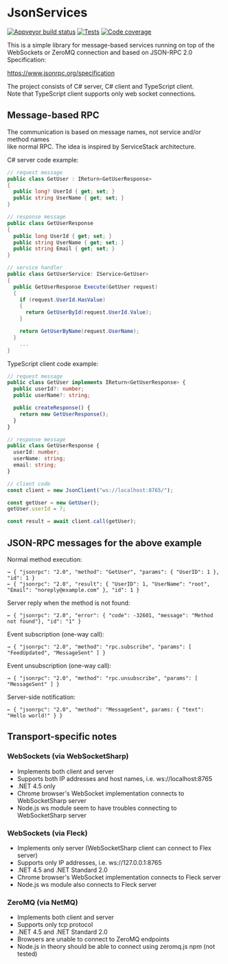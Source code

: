 ﻿# JsonServices

[![Appveyor build status](https://ci.appveyor.com/api/projects/status/l8sntux7xbx53rk6?svg=true)](https://ci.appveyor.com/project/yallie/jsonservices)
[![Tests](https://img.shields.io/appveyor/tests/yallie/JsonServices.svg)](https://ci.appveyor.com/project/yallie/JsonServices/build/tests)
[![Code coverage](https://codecov.io/gh/yallie/JsonServices/branch/master/graph/badge.svg)](https://codecov.io/gh/yallie/JsonServices)

This is a simple library for message-based services running on top of the  
WebSockets or ZeroMQ connection and based on JSON-RPC 2.0 Specification:  

https://www.jsonrpc.org/specification

The project consists of C# server, C# client and TypeScript client.  
Note that TypeScript client supports only web socket connections.

## Message-based RPC

The communication is based on message names, not service and/or method names  
like normal RPC. The idea is inspired by ServiceStack architecture.

C# server code example:

```c#
// request message
public class GetUser : IReturn<GetUserResponse>
{
  public long? UserId { get; set; }
  public string UserName { get; set; }
}

// response message
public class GetUserResponse
{
  public long UserId { get; set; }
  public string UserName { get; set; }
  public string Email { get; set; }
}

// service handler
public class GetUserService: IService<GetUser>
{
  public GetUserResponse Execute(GetUser request)
  {
    if (request.UserId.HasValue)
    {
      return GetUserById(request.UserId.Value);
    }

    return GetUserByName(request.UserName);
  }
	...
}
```

TypeScript client code example:

```typescript
// request message
public class GetUser implements IReturn<GetUserResponse> {
  public userId?: number;
  public userName?: string;

  public createResponse() {
    return new GetUserResponse();
  }
}

// response message
public class GetUserResponse {
  userId: number;
  userName: string;
  email: string;
}

// client code
const client = new JsonClient("ws://localhost:8765/");

const getUser = new GetUser();
getUser.userId = 7;

const result = await client.call(getUser);
```

## JSON-RPC messages for the above example

Normal method execution:

```
→ { "jsonrpc": "2.0", "method": "GetUser", "params": { "UserID": 1 }, "id": 1 }
← { "jsonrpc": "2.0", "result": { "UserID": 1, "UserName": "root", "Email": "noreply@example.com" }, "id": 1 }
```

Server reply when the method is not found:

```
← { "jsonrpc": "2.0", "error": { "code": -32601, "message": "Method not found"}, "id": "1" }
```

Event subscription (one-way call):

```
→ { "jsonrpc": "2.0", "method": "rpc.subscribe", "params": [ "FeedUpdated", "MessageSent" ] }
```

Event unsubscription (one-way call):

```
→ { "jsonrpc": "2.0", "method": "rpc.unsubscribe", "params": [ "MessageSent" ] }
```

Server-side notification:

```
← { "jsonrpc": "2.0", "method": "MessageSent", params: { "text": "Hello world!" } }
```

## Transport-specific notes

### WebSockets (via WebSocketSharp)

* Implements both client and server
* Supports both IP addresses and host names, i.e. ws://localhost:8765
* .NET 4.5 only
* Chrome browser's WebSocket implementation connects to WebSocketSharp server
* Node.js ws module seem to have troubles connecting to WebSocketSharp server

### WebSockets (via Fleck)

* Implements only server (WebSocketSharp client can connect to Flex server)
* Supports only IP addresses, i.e. ws://127.0.0.1:8765
* .NET 4.5 and .NET Standard 2.0
* Chrome browser's WebSocket implementation connects to Fleck server
* Node.js ws module also connects to Fleck server

### ZeroMQ (via NetMQ)

* Implements both client and server
* Supports only tcp protocol
* .NET 4.5 and .NET Standard 2.0
* Browsers are unable to connect to ZeroMQ endpoints
* Node.js in theory should be able to connect using zeromq.js npm (not tested)
